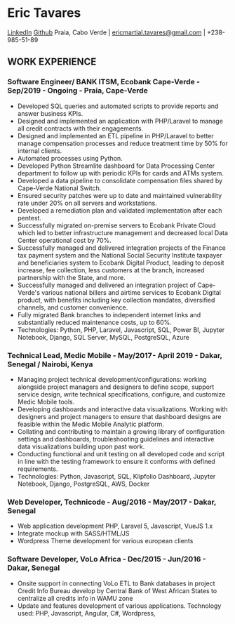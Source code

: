 # Eric Tavares
[LinkedIn](https://www.linkedin.com/in/erictavares/)
[Github](https://github.com/erictavaresdev)
Praia, Cabo Verde | ericmartial.tavares@gmail.com | +238-985-51-89

## WORK EXPERIENCE

### Software Engineer/ BANK ITSM, Ecobank Cape-Verde - Sep/2019 - Ongoing - Praia, Cape-Verde
- Developed SQL queries and automated scripts to provide reports and answer business KPIs.
- Designed and implemented an application with PHP/Laravel to manage all credit contracts with their engagements.
- Designed and implemented an ETL pipeline in PHP/Laravel to better manage compensation processes and reduce treatment time by 50% for internal clients.
- Automated processes using Python.
- Developed Python Streamlite dashboard for Data Processing Center department to follow up with periodic KPIs for cards and ATMs system.
- Developed a data pipeline to consolidate compensation files shared by Cape-Verde National Switch.
- Ensured security patches were up to date and maintained vulnerability rate under 20% on all servers and workstations.
- Developed a remediation plan and validated implementation after each pentest.
- Successfully migrated on-premise servers to Ecobank Private Cloud which led to better infrastructure management and decreased local Data Center operational cost by 70%.
- Successfully managed and delivered integration projects of the Finance tax payment system and the National Social Security Institute taxpayer and beneficiaries system to Ecobank Digital Product, leading to deposit increase, fee collection, less customers at the branch, increased partnership with the State, and more.
- Successfully managed and delivered an integration project of Cape-Verde's various national billers and airtime services to Ecobank Digital product, with benefits including key collection mandates, diversified channels, and customer convenience.
- Fully migrated Bank branches to independent internet links and substantially reduced maintenance costs, up to 60%.
- Technologies: Python, PHP, Laravel, Javascript, SQL, Power BI, Jupyter Notebook, Django, SQL Server, MySQL, PostgreSQL, Azure

### Technical Lead, Medic Mobile - May/2017 - April 2019 - Dakar, Senegal / Nairobi, Kenya
- Managing project technical development/configurations: working alongside project managers and designers to define scope, support service design, write technical specifications, configure, and customize Medic Mobile tools.
- Developing dashboards and interactive data visualizations. Working with designers and project managers to ensure that dashboard designs are feasible within the Medic Mobile Analytic platform.
- Collating and contributing to maintain a growing library of configuration settings and dashboards, troubleshooting guidelines and interactive data visualizations building upon past work.
- Conducting functional and unit testing on all developed code and script in line with the testing framework to ensure it conforms with defined requirements.
- Technologies: Python, Javascript, SQL, Klipfolio Dashboard, Jupyter Notebook, Django, PostgreSQL, AWS, Docker 

### Web Developer, Technicode - Aug/2016 - May/2017 - Dakar, Senegal
- Web application development PHP, Laravel 5, Javascript, VueJS 1.x
- Integrate mockup with SASS/HTML/JS
- Wordpress Theme development for various european clients

### Software Developer, VoLo Africa - Dec/2015 - Jun/2016 - Dakar, Senegal
- Onsite support in connecting VoLo ETL to Bank databases in project Credit Info Bureau develop by Central Bank of West African States to centralize all credits info in WAMU zone
- Update and features development of various applications. Technology used: PHP, Javascript, Angular, C#, Wordpress,

